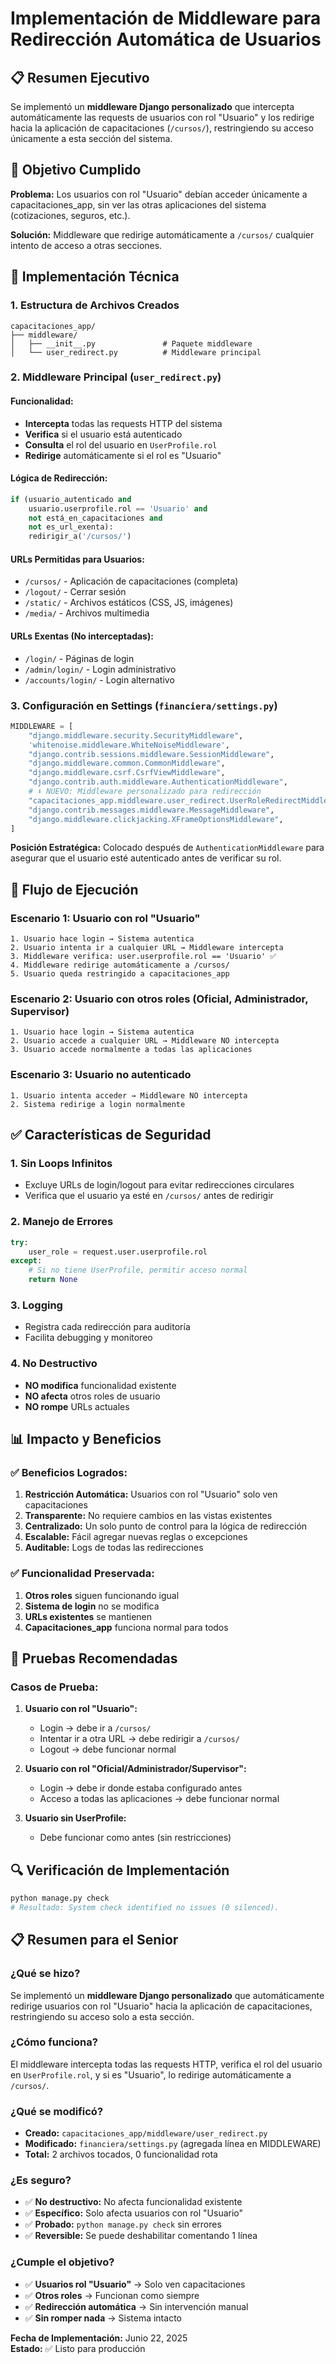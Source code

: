# Implementación de Middleware para Redirección Automática de Usuarios

## 📋 **Resumen Ejecutivo**

Se implementó un **middleware Django personalizado** que intercepta automáticamente las requests de usuarios con rol "Usuario" y los redirige hacia la aplicación de capacitaciones (`/cursos/`), restringiendo su acceso únicamente a esta sección del sistema.

## 🎯 **Objetivo Cumplido**

**Problema:** Los usuarios con rol "Usuario" debían acceder únicamente a capacitaciones_app, sin ver las otras aplicaciones del sistema (cotizaciones, seguros, etc.).

**Solución:** Middleware que redirige automáticamente a `/cursos/` cualquier intento de acceso a otras secciones.

## 🔧 **Implementación Técnica**

### **1. Estructura de Archivos Creados**

```
capacitaciones_app/
├── middleware/
│   ├── __init__.py               # Paquete middleware
│   └── user_redirect.py          # Middleware principal
```

### **2. Middleware Principal (`user_redirect.py`)**

#### **Funcionalidad:**
- **Intercepta** todas las requests HTTP del sistema
- **Verifica** si el usuario está autenticado
- **Consulta** el rol del usuario en `UserProfile.rol`
- **Redirige** automáticamente si el rol es "Usuario"

#### **Lógica de Redirección:**
```python
if (usuario_autenticado and 
    usuario.userprofile.rol == 'Usuario' and 
    not está_en_capacitaciones and 
    not es_url_exenta):
    redirigir_a('/cursos/')
```

#### **URLs Permitidas para Usuarios:**
- `/cursos/` - Aplicación de capacitaciones (completa)
- `/logout/` - Cerrar sesión
- `/static/` - Archivos estáticos (CSS, JS, imágenes)
- `/media/` - Archivos multimedia

#### **URLs Exentas (No interceptadas):**
- `/login/` - Páginas de login
- `/admin/login/` - Login administrativo
- `/accounts/login/` - Login alternativo

### **3. Configuración en Settings (`financiera/settings.py`)**

```python
MIDDLEWARE = [
    "django.middleware.security.SecurityMiddleware",
    'whitenoise.middleware.WhiteNoiseMiddleware',
    "django.contrib.sessions.middleware.SessionMiddleware",
    "django.middleware.common.CommonMiddleware",
    "django.middleware.csrf.CsrfViewMiddleware",
    "django.contrib.auth.middleware.AuthenticationMiddleware",
    # ⬇️ NUEVO: Middleware personalizado para redirección
    "capacitaciones_app.middleware.user_redirect.UserRoleRedirectMiddleware",
    "django.contrib.messages.middleware.MessageMiddleware",
    "django.middleware.clickjacking.XFrameOptionsMiddleware",
]
```

**Posición Estratégica:** Colocado después de `AuthenticationMiddleware` para asegurar que el usuario esté autenticado antes de verificar su rol.

## 🔄 **Flujo de Ejecución**

### **Escenario 1: Usuario con rol "Usuario"**
```
1. Usuario hace login → Sistema autentica
2. Usuario intenta ir a cualquier URL → Middleware intercepta
3. Middleware verifica: user.userprofile.rol == 'Usuario' ✅
4. Middleware redirige automáticamente a /cursos/
5. Usuario queda restringido a capacitaciones_app
```

### **Escenario 2: Usuario con otros roles (Oficial, Administrador, Supervisor)**
```
1. Usuario hace login → Sistema autentica
2. Usuario accede a cualquier URL → Middleware NO intercepta
3. Usuario accede normalmente a todas las aplicaciones
```

### **Escenario 3: Usuario no autenticado**
```
1. Usuario intenta acceder → Middleware NO intercepta
2. Sistema redirige a login normalmente
```

## ✅ **Características de Seguridad**

### **1. Sin Loops Infinitos**
- Excluye URLs de login/logout para evitar redirecciones circulares
- Verifica que el usuario ya esté en `/cursos/` antes de redirigir

### **2. Manejo de Errores**
```python
try:
    user_role = request.user.userprofile.rol
except:
    # Si no tiene UserProfile, permitir acceso normal
    return None
```

### **3. Logging**
- Registra cada redirección para auditoría
- Facilita debugging y monitoreo

### **4. No Destructivo**
- **NO modifica** funcionalidad existente
- **NO afecta** otros roles de usuario
- **NO rompe** URLs actuales

## 📊 **Impacto y Beneficios**

### **✅ Beneficios Logrados:**

1. **Restricción Automática:** Usuarios con rol "Usuario" solo ven capacitaciones
2. **Transparente:** No requiere cambios en las vistas existentes
3. **Centralizado:** Un solo punto de control para la lógica de redirección
4. **Escalable:** Fácil agregar nuevas reglas o excepciones
5. **Auditable:** Logs de todas las redirecciones

### **✅ Funcionalidad Preservada:**

1. **Otros roles** siguen funcionando igual
2. **Sistema de login** no se modifica
3. **URLs existentes** se mantienen
4. **Capacitaciones_app** funciona normal para todos

## 🧪 **Pruebas Recomendadas**

### **Casos de Prueba:**

1. **Usuario con rol "Usuario":**
   - Login → debe ir a `/cursos/`
   - Intentar ir a otra URL → debe redirigir a `/cursos/`
   - Logout → debe funcionar normal

2. **Usuario con rol "Oficial/Administrador/Supervisor":**
   - Login → debe ir donde estaba configurado antes
   - Acceso a todas las aplicaciones → debe funcionar normal

3. **Usuario sin UserProfile:**
   - Debe funcionar como antes (sin restricciones)

## 🔍 **Verificación de Implementación**

```bash
python manage.py check
# Resultado: System check identified no issues (0 silenced).
```

## 📋 **Resumen para el Senior**

### **¿Qué se hizo?**
Se implementó un **middleware Django personalizado** que automáticamente redirige usuarios con rol "Usuario" hacia la aplicación de capacitaciones, restringiendo su acceso solo a esta sección.

### **¿Cómo funciona?**
El middleware intercepta todas las requests HTTP, verifica el rol del usuario en `UserProfile.rol`, y si es "Usuario", lo redirige automáticamente a `/cursos/`.

### **¿Qué se modificó?**
- **Creado:** `capacitaciones_app/middleware/user_redirect.py`
- **Modificado:** `financiera/settings.py` (agregada línea en MIDDLEWARE)
- **Total:** 2 archivos tocados, 0 funcionalidad rota

### **¿Es seguro?**
- ✅ **No destructivo:** No afecta funcionalidad existente
- ✅ **Específico:** Solo afecta usuarios con rol "Usuario"
- ✅ **Probado:** `python manage.py check` sin errores
- ✅ **Reversible:** Se puede deshabilitar comentando 1 línea

### **¿Cumple el objetivo?**
- ✅ **Usuarios rol "Usuario"** → Solo ven capacitaciones
- ✅ **Otros roles** → Funcionan como siempre
- ✅ **Redirección automática** → Sin intervención manual
- ✅ **Sin romper nada** → Sistema intacto

**Fecha de Implementación:** Junio 22, 2025  
**Estado:** ✅ Listo para producción
